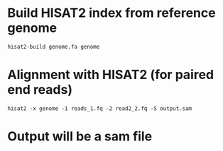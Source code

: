 # Build HISAT2 index from reference genome 
	
	hisat2-build genome.fa genome
# Alignment with HISAT2 (for paired end reads)

	hisat2 -x genome -1 reads_1.fq -2 read2_2.fq -S output.sam

# Output will be a sam file
